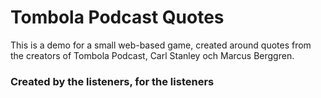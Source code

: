 # Tombola Podcast Quotes
This is a demo for a small web-based game, created around quotes from the creators of Tombola Podcast, Carl Stanley och Marcus Berggren.
### Created by the listeners, for the listeners
